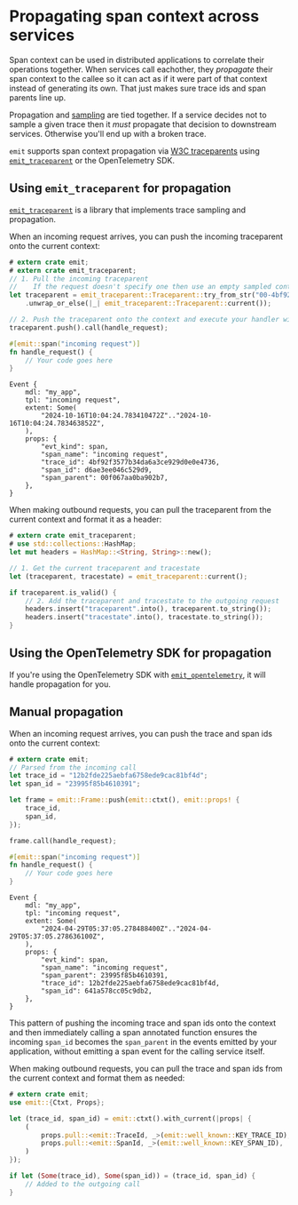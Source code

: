 # Propagating span context across services

Span context can be used in distributed applications to correlate their operations together. When services call eachother, they _propagate_ their span context to the callee so it can act as if it were part of that context instead of generating its own. That just makes sure trace ids and span parents line up.

Propagation and [sampling](./sampling.md) are tied together. If a service decides not to sample a given trace then it _must_ propagate that decision to downstream services. Otherwise you'll end up with a broken trace.

`emit` supports span context propagation via [W3C traceparents](https://www.w3.org/TR/trace-context/) using [`emit_traceparent`](https://docs.rs/emit_traceparent/1.8.1/emit_traceparent/) or the OpenTelemetry SDK.

## Using `emit_traceparent` for propagation

[`emit_traceparent`](https://docs.rs/emit_traceparent/1.8.1/emit_traceparent/) is a library that implements trace sampling and propagation.

When an incoming request arrives, you can push the incoming traceparent onto the current context:

```rust
# extern crate emit;
# extern crate emit_traceparent;
// 1. Pull the incoming traceparent
//    If the request doesn't specify one then use an empty sampled context
let traceparent = emit_traceparent::Traceparent::try_from_str("00-4bf92f3577b34da6a3ce929d0e0e4736-00f067aa0ba902b7-01")
    .unwrap_or_else(|_| emit_traceparent::Traceparent::current());

// 2. Push the traceparent onto the context and execute your handler within it
traceparent.push().call(handle_request);

#[emit::span("incoming request")]
fn handle_request() {
    // Your code goes here
}
```

```text
Event {
    mdl: "my_app",
    tpl: "incoming request",
    extent: Some(
        "2024-10-16T10:04:24.783410472Z".."2024-10-16T10:04:24.783463852Z",
    ),
    props: {
        "evt_kind": span,
        "span_name": "incoming request",
        "trace_id": 4bf92f3577b34da6a3ce929d0e0e4736,
        "span_id": d6ae3ee046c529d9,
        "span_parent": 00f067aa0ba902b7,
    },
}
```

When making outbound requests, you can pull the traceparent from the current context and format it as a header:

```rust
# extern crate emit_traceparent;
# use std::collections::HashMap;
let mut headers = HashMap::<String, String>::new();

// 1. Get the current traceparent and tracestate
let (traceparent, tracestate) = emit_traceparent::current();

if traceparent.is_valid() {
    // 2. Add the traceparent and tracestate to the outgoing request
    headers.insert("traceparent".into(), traceparent.to_string());
    headers.insert("tracestate".into(), tracestate.to_string());
}
```

## Using the OpenTelemetry SDK for propagation

If you're using the OpenTelemetry SDK with [`emit_opentelemetry`](https://docs.rs/emit_opentelemetry), it will handle propagation for you.

## Manual propagation

When an incoming request arrives, you can push the trace and span ids onto the current context:

```rust
# extern crate emit;
// Parsed from the incoming call
let trace_id = "12b2fde225aebfa6758ede9cac81bf4d";
let span_id = "23995f85b4610391";

let frame = emit::Frame::push(emit::ctxt(), emit::props! {
    trace_id,
    span_id,
});

frame.call(handle_request);

#[emit::span("incoming request")]
fn handle_request() {
    // Your code goes here
}
```

```text
Event {
    mdl: "my_app",
    tpl: "incoming request",
    extent: Some(
        "2024-04-29T05:37:05.278488400Z".."2024-04-29T05:37:05.278636100Z",
    ),
    props: {
        "evt_kind": span,
        "span_name": "incoming request",
        "span_parent": 23995f85b4610391,
        "trace_id": 12b2fde225aebfa6758ede9cac81bf4d,
        "span_id": 641a578cc05c9db2,
    },
}
```

This pattern of pushing the incoming trace and span ids onto the context and then immediately calling a span annotated function ensures the incoming `span_id` becomes the `span_parent` in the events emitted by your application, without emitting a span event for the calling service itself.

When making outbound requests, you can pull the trace and span ids from the current context and format them as needed:

```rust
# extern crate emit;
use emit::{Ctxt, Props};

let (trace_id, span_id) = emit::ctxt().with_current(|props| {
    (
        props.pull::<emit::TraceId, _>(emit::well_known::KEY_TRACE_ID),
        props.pull::<emit::SpanId, _>(emit::well_known::KEY_SPAN_ID),
    )
});

if let (Some(trace_id), Some(span_id)) = (trace_id, span_id) {
    // Added to the outgoing call
}
```
